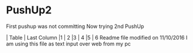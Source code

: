 # PushUp2
First pushup was not committing
Now trying 2nd PushUp

| Table   | Last Column
|1        | 2
|3        | 4
|5        | 6
Readme file modified on 11/10/2016
I am using this file as text input over web from my pc

